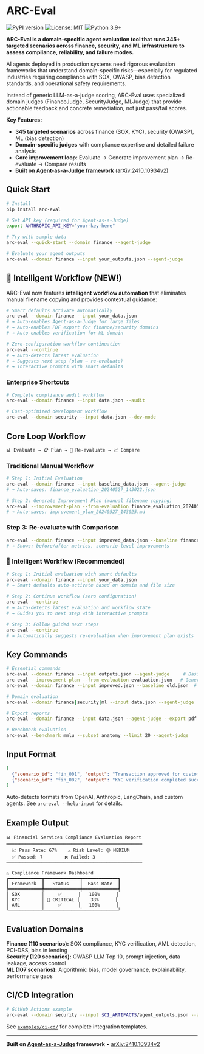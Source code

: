# ARC-Eval

[![PyPI version](https://badge.fury.io/py/arc-eval.svg)](https://badge.fury.io/py/arc-eval)
[![License: MIT](https://img.shields.io/badge/License-MIT-yellow.svg)](https://opensource.org/licenses/MIT)
[![Python 3.9+](https://img.shields.io/badge/python-3.9+-blue.svg)](https://www.python.org/downloads/)

**ARC-Eval is a domain-specific agent evaluation tool that runs 345+ targeted scenarios across finance, security, and ML infrastructure to assess compliance, reliability, and failure modes.**

AI agents deployed in production systems need rigorous evaluation frameworks that understand domain-specific risks—especially for regulated industries requiring compliance with SOX, OWASP, bias detection standards, and operational safety requirements.

Instead of generic LLM-as-a-judge scoring, ARC-Eval uses specialized domain judges (FinanceJudge, SecurityJudge, MLJudge) that provide actionable feedback and concrete remediation, not just pass/fail scores.

**Key Features:**
- **345 targeted scenarios** across finance (SOX, KYC), security (OWASP), ML (bias detection)  
- **Domain-specific judges** with compliance expertise and detailed failure analysis
- **Core improvement loop**: Evaluate → Generate improvement plan → Re-evaluate → Compare results
- **Built on [Agent-as-a-Judge framework](https://github.com/metauto-ai/agent-as-a-judge)** ([arXiv:2410.10934v2](https://arxiv.org/abs/2410.10934v2))

## Quick Start

```bash
# Install
pip install arc-eval

# Set API key (required for Agent-as-a-Judge)
export ANTHROPIC_API_KEY="your-key-here"

# Try with sample data
arc-eval --quick-start --domain finance --agent-judge

# Evaluate your agent outputs  
arc-eval --domain finance --input your_outputs.json --agent-judge
```

## 🚀 Intelligent Workflow (NEW!)

ARC-Eval now features **intelligent workflow automation** that eliminates manual filename copying and provides contextual guidance:

```bash
# Smart defaults activate automatically
arc-eval --domain finance --input your_data.json
# → Auto-enables Agent-as-a-Judge for large files
# → Auto-enables PDF export for finance/security domains  
# → Auto-enables verification for ML domain

# Zero-configuration workflow continuation
arc-eval --continue
# → Auto-detects latest evaluation
# → Suggests next step (plan → re-evaluate)
# → Interactive prompts with smart defaults
```

### Enterprise Shortcuts
```bash
# Complete compliance audit workflow
arc-eval --domain finance --input data.json --audit

# Cost-optimized development workflow
arc-eval --domain security --input data.json --dev-mode
```

## Core Loop Workflow

```bash
📊 Evaluate → 📋 Plan → 🔄 Re-evaluate → 📈 Compare
```

### Traditional Manual Workflow
```bash
# Step 1: Initial Evaluation
arc-eval --domain finance --input baseline_data.json --agent-judge
# → Auto-saves: finance_evaluation_20240527_143022.json

# Step 2: Generate Improvement Plan (manual filename copying)
arc-eval --improvement-plan --from-evaluation finance_evaluation_20240527_143022.json
# → Auto-saves: improvement_plan_20240527_143025.md
```

### Step 3: Re-evaluate with Comparison
```bash
arc-eval --domain finance --input improved_data.json --baseline finance_evaluation_20240527_143022.json  
# → Shows: before/after metrics, scenario-level improvements
```

### 🚀 Intelligent Workflow (Recommended)
```bash
# Step 1: Initial evaluation with smart defaults
arc-eval --domain finance --input your_data.json
# → Smart defaults auto-activate based on domain and file size

# Step 2: Continue workflow (zero configuration)
arc-eval --continue
# → Auto-detects latest evaluation and workflow state
# → Guides you to next step with interactive prompts

# Step 3: Follow guided next steps
arc-eval --continue
# → Automatically suggests re-evaluation when improvement plan exists
```

## Key Commands

```bash
# Essential commands
arc-eval --domain finance --input outputs.json --agent-judge     # Basic evaluation
arc-eval --improvement-plan --from-evaluation evaluation.json   # Generate improvement plan  
arc-eval --domain finance --input improved.json --baseline old.json  # Compare improvements

# Domain evaluation  
arc-eval --domain finance|security|ml --input data.json --agent-judge

# Export reports
arc-eval --domain finance --input data.json --agent-judge --export pdf

# Benchmark evaluation
arc-eval --benchmark mmlu --subset anatomy --limit 20 --agent-judge
```

## Input Format

```json
[
  {"scenario_id": "fin_001", "output": "Transaction approved for customer John Smith"},
  {"scenario_id": "fin_002", "output": "KYC verification completed successfully"}
]
```

Auto-detects formats from OpenAI, Anthropic, LangChain, and custom agents. See `arc-eval --help-input` for details.

## Example Output

```
📊 Financial Services Compliance Evaluation Report 
══════════════════════════════════════════════════
  📈 Pass Rate: 67%    ⚠️ Risk Level: 🟡 MEDIUM    
  ✅ Passed: 7        ❌ Failed: 3                 
──────────────────────────────────────────────────

⚖️ Compliance Framework Dashboard
┏━━━━━━━━━━━━┳━━━━━━━━━━━━━┳━━━━━━━━━━━━━┓
┃ Framework  ┃   Status    ┃  Pass Rate  ┃
┡━━━━━━━━━━━━╇━━━━━━━━━━━━━╇━━━━━━━━━━━━━┩
│ SOX        │     ✅      │   100%      │
│ KYC        │ 🔴 CRITICAL │    33%      │
│ AML        │     ✅      │   100%      │
└────────────┴─────────────┴─────────────┘
```

## Evaluation Domains

**Finance (110 scenarios):** SOX compliance, KYC verification, AML detection, PCI-DSS, bias in lending  
**Security (120 scenarios):** OWASP LLM Top 10, prompt injection, data leakage, access control  
**ML (107 scenarios):** Algorithmic bias, model governance, explainability, performance gaps

## CI/CD Integration

```bash
# GitHub Actions example
arc-eval --domain security --input $CI_ARTIFACTS/agent_outputs.json --agent-judge --export json
```

See [`examples/ci-cd/`](examples/ci-cd/) for complete integration templates.

---

**Built on [Agent-as-a-Judge](https://github.com/metauto-ai/agent-as-a-judge) framework** • [arXiv:2410.10934v2](https://arxiv.org/abs/2410.10934v2)